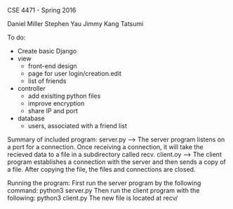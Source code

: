 CSE 4471 - Spring 2016

Daniel Miller
Stephen Yau
Jimmy Kang
Tatsumi 

To do:
- Create basic Django
- view
  - front-end design
  - page for user login/creation.edit
  - list of friends
- controller
  - add exisiting python files
  - improve encryption
  - share IP and port
- database 
  - users, associated with a friend list

Summary of included program:
server.py --> The server program listens on a port for a connection. Once receiving a connection, it will take the recieved data to a file in a subdirectory called recv.
client.oy --> The client program establishes a connection with the server and then sends a copy of a file.
After copying the file, the files and connections are closed.

Running the program:
First run the server program by the following command:
python3 server.py <local-port>
Then run the client program with the following:
python3 client.py <remote-IP> <remote-port> <local-file-to-transfer>
The new file is located at recv/<filename>
